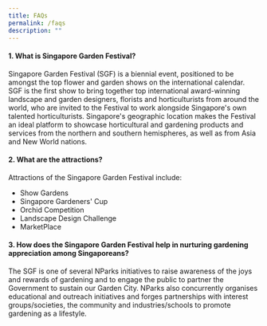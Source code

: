 ```yaml
---
title: FAQs
permalink: /faqs
description: ""
---
```


#### 1. What is Singapore Garden Festival?

Singapore Garden Festival (SGF) is a biennial event, positioned to be amongst the top flower and garden shows on the international calendar. SGF is the first show to bring together top international award-winning landscape and garden designers, florists and horticulturists from around the world, who are invited to the Festival to work alongside Singapore's own talented horticulturists. Singapore's geographic location makes the Festival an ideal platform to showcase horticultural and gardening products and services from the northern and southern hemispheres, as well as from Asia and New World nations.

#### 2. What are the attractions?
Attractions of the Singapore Garden Festival include:
* Show Gardens
* Singapore Gardeners' Cup
* Orchid Competition
* Landscape Design Challenge
* MarketPlace


#### 3. How does the Singapore Garden Festival help in nurturing gardening appreciation among Singaporeans?

The SGF is one of several NParks initiatives to raise awareness of the joys and rewards of gardening and to engage the public to partner the Government to sustain our Garden City. NParks also concurrently organises educational and outreach initiatives and forges partnerships with interest groups/societies, the community and industries/schools to promote gardening as a lifestyle.





